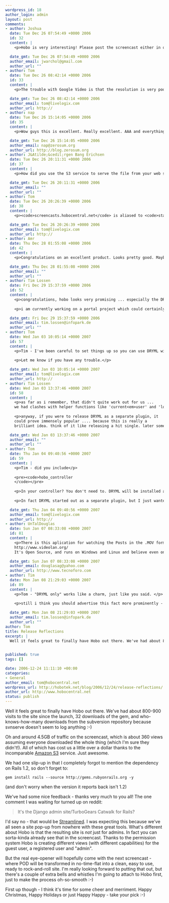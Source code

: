 ```yaml
--- 
wordpress_id: 18
author_login: admin
layout: post
comments: 
- author: Joshua
  date: Tue Dec 26 07:54:49 +0000 2006
  id: 32
  content: |
    <p>Hobo is very interesting! Please post the screencast either in other formats or up on Google Video / YouTube so people without software to play .MOVs can enjoy. Looking forward to more documentation soon / in the new year.</p>

  date_gmt: Tue Dec 26 07:54:49 +0000 2006
  author_email: jwarchol@gmail.com
  author_url: ""
- author: Tom
  date: Tue Dec 26 08:42:14 +0000 2006
  id: 33
  content: |
    <p>The trouble with Google Video is that the resolution is very poor for a screencast, but <a href="http://video.google.co.uk/videoplay?docid=2527153840941403688" rel="nofollow">here it is</a> anyway -- better than nothing if you can't view QuickTime.</p>

  date_gmt: Tue Dec 26 08:42:14 +0000 2006
  author_email: tom@livelogix.com
  author_url: http://
- author: nap
  date: Tue Dec 26 15:14:05 +0000 2006
  id: 35
  content: |
    <p>Wow guys this is excellent. Really excellent. AAA and everything, baked right in.</p>

  date_gmt: Tue Dec 26 15:14:05 +0000 2006
  author_email: nap@zerosum.org
  author_url: http://blog.zerosum.org
- author: J&Atilde;&cedil;rgen Bang Erichsen
  date: Tue Dec 26 20:11:31 +0000 2006
  id: 37
  content: |
    <p>How did you use the S3 service to serve the file from your web site?</p>

  date_gmt: Tue Dec 26 20:11:31 +0000 2006
  author_email: ""
  author_url: ""
- author: Tom
  date: Tue Dec 26 20:26:39 +0000 2006
  id: 38
  content: |
    <p><code>screencasts.hobocentral.net</code> is aliased to <code>static.s3.amazonaws.com</code> using a CNAME directive. There's a guide <a href="http://overstimulate.com/articles/2006/11/19/userscripts-and-s3.html" rel="nofollow">here</a>.</p>

  date_gmt: Tue Dec 26 20:26:39 +0000 2006
  author_email: tom@livelogix.com
  author_url: http://
- author: Amr
  date: Thu Dec 28 01:55:08 +0000 2006
  id: 42
  content: |
    <p>Congratulations on an excellent product. Looks pretty good. Maybe I <em>will</em> spend some more time with rails after all :)</p>

  date_gmt: Thu Dec 28 01:55:08 +0000 2006
  author_email: ""
  author_url: ""
- author: Tim Lossen
  date: Fri Dec 29 15:37:59 +0000 2006
  id: 52
  content: |
    <p>congratulations, hobo looks very promising ... especially the DRYML part. would you perhaps consider releasing DRYML separately?</p>
    
    <p>i am currently working on a portal project which could certainly benefit from extracting some stuff into taglibs.</p>

  date_gmt: Fri Dec 29 15:37:59 +0000 2006
  author_email: tim.lossen@infopark.de
  author_url: ""
- author: Tom
  date: Wed Jan 03 10:05:14 +0000 2007
  id: 57
  content: |
    <p>Tim - I've been careful to set things up so you can use DRYML without any other Hobo feature getting in the way. If you just install Hobo as a plugin and create app/views/hobolib/application.dryml (can just be a blank file), DRYML should be working and everything else should be normal.</p>
    
    <p>Let me know if you have any trouble.</p>

  date_gmt: Wed Jan 03 10:05:14 +0000 2007
  author_email: tom@livelogix.com
  author_url: http://
- author: Tim Lossen
  date: Wed Jan 03 13:37:46 +0000 2007
  id: 58
  content: |
    <p>as far as i remember, that didn't quite work out for us ...
    we had clashes with helper functions like 'current<em>user' and 'logged</em>in?' which we use as well. but i will try it again.</p>
    
    <p>anyway, if you were to release DRYML as a separate plugin, it
    could prove immensely popular .... because this is really a
    brilliant idea. think of it like releasing a hit single. later some people will go on and buy the whole album. ;)</p>

  date_gmt: Wed Jan 03 13:37:46 +0000 2007
  author_email: ""
  author_url: ""
- author: Tom
  date: Thu Jan 04 09:40:56 +0000 2007
  id: 59
  content: |
    <p>Tim - did you include</p>
    
    <pre><code>hobo_controller
    </code></pre>
    
    <p>In your controller? You don't need to. DRYML will be installed as a template handler without that, and you shouldn't get all those Hobo helper methods.</p>
    
    <p>In fact DRYML started out as a separate plugin, but I just wanted to avoid the extra house-keeping. If Hobo really does stay completely out of the way then this is really just a "branding" issue I guess. But branding is important, so maybe you're right.</p>

  date_gmt: Thu Jan 04 09:40:56 +0000 2007
  author_email: tom@livelogix.com
  author_url: http://
- author: UnTalDouglas
  date: Sun Jan 07 08:33:08 +0000 2007
  id: 81
  content: |
    <p>There is this aplication for watching the Posts in the .MOV format without problem
    http://www.videolan.org/
    It's Open Source, and runs on Windows and Linux and believe even on Mac(I have not test it )</p>

  date_gmt: Sun Jan 07 08:33:08 +0000 2007
  author_email: douglasag@yahoo.com
  author_url: http://www.tecnoforo.com
- author: Tim
  date: Mon Jan 08 21:29:03 +0000 2007
  id: 89
  content: |
    <p>Tom - "DRYML only" works like a charm, just like you said. </p>
    
    <p>still i think you should advertise this fact more prominently - the barrier to adoption is really quite low.</p>

  date_gmt: Mon Jan 08 21:29:03 +0000 2007
  author_email: tim.lossen@infopark.de
  author_url: ""
author: Tom
title: Release Reflections
excerpt: |
  Well it feels great to finally have Hobo out there. We've had about 800-900 visits to the site since the launch, 32 downloads of the gem, and who-knows-how-many downloads from the subversion repository because svnserve doesn't seem to log anything :-)
  

published: true
tags: []

date: 2006-12-24 11:11:10 +00:00
categories: 
- General
author_email: tom@hobocentral.net
wordpress_url: http://hobotek.net/blog/2006/12/24/release-reflections/
author_url: http://www.hobocentral.net
status: publish
---
```

Well it feels great to finally have Hobo out there. We've had about 800-900 visits to the site since the launch, 32 downloads of the gem, and who-knows-how-many downloads from the subversion repository because svnserve doesn't seem to log anything :-)

<a id="more"></a><a id="more-18"></a>

Oh and around 4.5GB of traffic on the screencast, which is about 360 views assuming everyone downloaded the whole thing (which I'm sure they didn't!). All of which has cost us a little over a dollar thanks to the incomparable [Amazon S3](http://aws.amazon.com/s3) service. Just awesome.

We had one slip-up in that I completely forgot to mention the dependency on Rails 1.2, so don't forget to:

    gem install rails --source http://gems.rubyonrails.org -y

(and don't worry when the version it reports back isn't 1.2)

We've had some nice feedback - thanks very much to you all! The one comment I was waiting for turned up on reddit:

> It's the Django admin site/TurboGears Catwalk for Rails?

I'd say no - that would be [Streamlined](http://streamlined.relevancellc.com). I was expecting this because we've all seen a site pop-up from nowhere with these great tools. What's different about Hobo is that the resulting site is *not* just for admins. In fact you can sorta-kinda already see that in the screencast. Thanks to the permission system Hobo is creating different views (with different capabilities) for the guest user, a registered user and "admin".

But the real eye-opener will hopefully come with the next screencast - where POD will be transformed in no-time-flat into a clean, easy to use, ready to rock-and-roll site. I'm really looking forward to putting that out, but there's a couple of extra bells and whistles I'm going to attach to Hobo first, just to make the process oh-so-smooth :-)

First up though - I think it's time for some cheer and merriment. Happy Christmas, Happy Holidays or just Happy Happy - take your pick :-)
